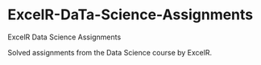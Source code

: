 # ExcelR-DaTa-Science-Assignments

ExcelR Data Science Assignments

Solved assignments from the Data Science course by ExcelR.
